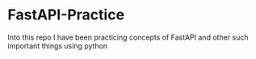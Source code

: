 # FastAPI-Practice
Into this repo I have been practicing concepts of FastAPI and other such important things using python 

